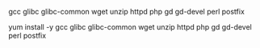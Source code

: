 gcc <!-- C Compiler -->
glibc <!-- Standard C Library -->
glibc-common <!-- binaries/locale data for glibc -->
wget <!-- downloader -->
unzip <!-- zip -->
httpd <!-- apache server -->
php <!-- php language -->
gd <!-- graphic library to create png/jpeg images -->
gd-devel <!-- development libraries and header files for gd -->
perl <!-- scripting language interpreter -->
postfix <!-- postfix mail system -->

yum install -y gcc glibc glibc-common wget unzip httpd php gd gd-devel perl postfix
